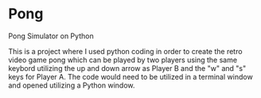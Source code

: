 # Pong
Pong Simulator on Python 

This is a project where I used python coding in order to create the retro video game pong which can 
be played by two players using the same keybord utilizing the up and down arrow as Player B and
the "w" and "s" keys for Player A.
The code would need to be utilized in a terminal window and opened utilizing a Python window. 

